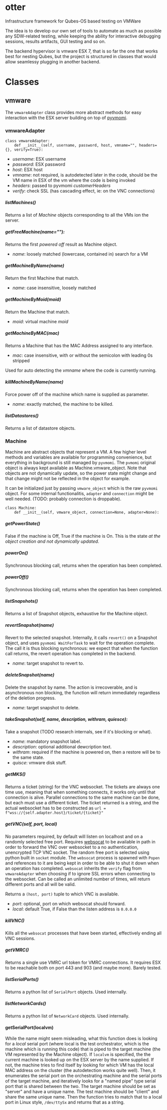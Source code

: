# otter
Infrastructure framework for Qubes-OS based testing on VMWare

The idea is to develop our own set of tools to automate as much as possible any SDW-related testing, while keeping the ability for interactive debugging sessions, results artifacts, GUI testing and so on.

The backend hypervisor is vmware ESX 7, that is so far the one that works best for nesting Qubes, but the project is structured in classes that would allow seamlessy plugging in another backend.

# Classes
## vmware
The `vmwareAdapter` class provides more abstract methods for easy interaction with the ESX server building on top of [pyvmomi](https://github.com/vmware/pyvmomi).

### vmwareAdapter
```
class vmwareAdapter:
    def __init__(self, username, password, host, vmname="", headers={}, verify=True):
```
 * *username*: ESX username
 * *password*: ESX password
 * *host*: ESX host
 * *vmname*: not required, is autodetected later in the code, should be the VM name in ESX of the vm where the code is being invoked
 * *headers*: passed to pyvmomi *customerHeaders*
 * *verify*: check SSL (has cascading effect, ie: on the VNC connections)

##### listMachines()
Returns a list of *Machine* objects corresponding to all the VMs ion the server.

##### getFreeMachine(name=""):
Returns the first _powered off_ result as Machine object.
 * *name*: loosely matched (lowercase, contained in) search for a VM

##### getMachineByName(name)
Return the first Machine that match.
 * *name*: case insensitive, loosely matched

##### getMachineByMoid(moid)
Return the Machine that match.
 * *moid*: virtual machine _moid_

##### getMachineByMAC(mac)
Returns a Machine that has the MAC Address assigned to any interface.
 * *mac*: case insensitive, with or without the semicolon with leading 0s stripped

Used for auto detecting the *vmname* where the code is currently running.

##### killMachineByName(name)
Force power off of the machine which name is supplied as parameter.
 * *name*: exactly matched, the machine to be killed.

##### listDatastores()
Returns a list of datastore objects.

### Machine
Machine are abstract objects that represent a VM. A few higher level methods and variables are available for programming convenience, but everything in background is still managed by `pyvmomi`. The `pvmomi` original object is always kept available as Machine.vmware_object. Note that objects are not dynamically update, so the power state might change and that change might not be reflected in the object for example.

It can be initialized just by passing `vmware_object` which is the raw `pyvmomi` object. For some internal functionalitis, `adapter` and `connection` might be well needed. (TODO: probably connection is droppable).
```
class Machine:
    def __init__(self, vmware_object, connection=None, adapter=None):
```

##### getPowerState()
False if the machine is Off, True if the machine is On. This is the state _at the object creation and not dynamically updated_.

##### powerOn()
Synchronous blocking call, returns when the operation has been completed.

##### powerOff()
Synchronous blocking call, returns when the operation has been completed.

##### listSnapshots()
Returns a list of Snapshot objects, exhaustive for the Machine object.

##### revertSnapshot(name)
Revert to the selected snapshot. Internally, it calls `revert()` on a Snapshot object, and uses `pyvmomi WaitForTask` to wait for the operation complete. The call it is thus blocking synchronous: we expect that when the function call returns, the revert operation has completed in the backend.
 * *name*: target snapshot to revert to.

##### deleteSnapshot(name)
Delete the snapshot by name. The action is irrecoverable, and is asynchronous non blocking, the function will return immediately regardless of the deletion progress.
 * *name*: target snapshot to delete.

##### takeSnapshot(self, name, description, withram, quiesce):
Take a snapshot (TODO research internals, see if it's blocking or what).

 * *name*: mandatory snapshot label.
 * *description*: optional additional dewcription text.
 * *withram*: required if the machine is powered on, then a restore will be to the same state.
 * *quisce*: vmware disk stuff.

##### getMKS()
Returns a ticket (string) for the VNC websocket. The tickets are always one time use, meaning that when something connects, it works only until that connection is alive. Parallel connections to the same machine can be done, but each must use a different ticket. The ticket returned is a string, and the actual websocket has to be constructed as `url = f"wss://{self.adapter.host}/ticket/{ticket}"`

##### getVNC(self, port, local)
No parameters required, by default will listen on localhost and on a randomly selected free port. Requires [websocat](https://github.com/vi/websocat) to be available in path in order to forward the VNC over websocket to a no authentication, unencrypted TCP VNC socket. The random free port is selected using python built in `socket` module. The `websocat` process is spawned with `Popen` and references to it are being kept in order to be able to shut it down when an operation has completed. `websocat` inherits the `verify` flag from `vmwareAdapter` when choosing if to ignore SSL errors when connecting to the websocket. Can be called an unlimited number of times, will return different ports and all will be valid.

Returns a `(host, port)` tuple to which VNC is available.

 * *port*: optional, port on which websocat should forward.
 * *local*: default True, if False than the listen address is `0.0.0.0`

##### killVNC()
Kills all the `websocat` processes that have been started, effectively ending all VNC sessions.

##### getVMRC()
Returns a single use VMRC url token for VMRC connections. It requires ESX to be reachable both on port 443 and 903 (and maybe more). Barely tested.

##### listSerialPorts()
Returns a python list of `SerialPort` objects. Used internally.

##### listNetworkCards()
Returns a python list of `NetworkCard` objects. Used internally.

#### getSerialPort(localvm)
While the name might seem misleading, what this function does is looking for a _local_ serial port (where local is the test orchestrator, which is the machine which is running this code) that is piped to the target machine (the VM represented by the Machine object). If `localvm` is specified, the the current machine is looked up on the ESX server by the name supplied. If not, the machine tries to find itself by looking for which VM has the local MAC address on the cluster (the autodetection works quite well). Then, it enumerates the serial port on the orchestrating machine and the serial ports of the target machine, and iteratively looks for a "named pipe" type serial port that is shared between the two. The target machine should be set as "server" and have a unique name. The test machine should be "client" and share the same unique name. Then the function tries to match that to a local port in Linux style, `/dev/ttySx` and returns that as a string.

